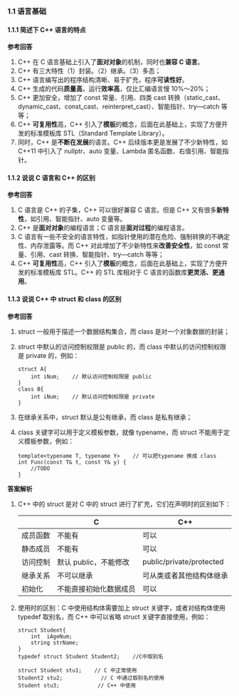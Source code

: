 
### 1.1 语言基础

#### 1.1.1 简述下 C++ 语言的特点

**参考回答**

1.  C++ 在 C 语言基础上引入了**面对对象**的机制，同时也**兼容 C 语言**。
2.  C++ 有三大特性（1）封装。（2）继承。（3）多态；
3.  C++ 语言编写出的程序结构清晰、易于扩充，程序**可读性好**。
4.  C++ 生成的代码**质量高**，运行**效率高**，仅比汇编语言慢 10%～20%；
5.  C++ 更加安全，增加了 const 常量、引用、四类 cast 转换（static_cast、dynamic_cast、const_cast、reinterpret_cast）、智能指针、try—catch 等等；
6.  C++ **可复用性**高，C++ 引入了**模板**的概念，后面在此基础上，实现了方便开发的标准模板库 STL（Standard Template Library）。
7.  同时，C++ 是**不断在发展**的语言。C++ 后续版本更是发展了不少新特性，如 C++11 中引入了 nullptr、auto 变量、Lambda 匿名函数、右值引用、智能指针。

#### 1.1.2 说说 C 语言和 C++ 的区别

**参考回答**

1.  C 语言是 C++ 的子集，C++ 可以很好兼容 C 语言。但是 C++ 又有很多**新特性**，如引用、智能指针、auto 变量等。
2.  C++ 是**面对对象**的编程语言；C 语言是**面对过程**的编程语言。
3.  C 语言有一些不安全的语言特性，如指针使用的潜在危险、强制转换的不确定性、内存泄露等。而 C++ 对此增加了不少新特性来**改善安全性**，如 const 常量、引用、cast 转换、智能指针、try—catch 等等；
4.  C++ **可复用性**高，C++ 引入了**模板**的概念，后面在此基础上，实现了方便开发的标准模板库 STL。C++ 的 STL 库相对于 C 语言的函数库**更灵活、更通用**。

#### 1.1.3 说说 C++ 中 struct 和 class 的区别

**参考回答**

1.  struct 一般用于描述一个数据结构集合，而 class 是对一个对象数据的封装；
    
2.  struct 中默认的访问控制权限是 public 的，而 class 中默认的访问控制权限是 private 的，例如：
    
    ```
    struct A{
        int iNum;    // 默认访问控制权限是 public
    }
    class B{
        int iNum;    // 默认访问控制权限是 private
    }
    
    ```
    
3.  在继承关系中，struct 默认是公有继承，而 class 是私有继承；
    
4.  class 关键字可以用于定义模板参数，就像 typename，而 struct 不能用于定义模板参数，例如：
    
    ```
    template<typename T, typename Y>    // 可以把typename 换成 class 
    int Func(const T& t, const Y& y) { 
        //TODO 
    }
    
    ```
    

**答案解析**

1.  C++ 中的 struct 是对 C 中的 struct 进行了扩充，它们在声明时的区别如下：
    
    <table><thead><tr><th></th><th>C</th><th>C++</th></tr></thead><tbody><tr><td>成员函数</td><td>不能有</td><td>可以</td></tr><tr><td>静态成员</td><td>不能有</td><td>可以</td></tr><tr><td>访问控制</td><td>默认 public，不能修改</td><td>public/private/protected</td></tr><tr><td>继承关系</td><td>不可以继承</td><td>可从类或者其他结构体继承</td></tr><tr><td>初始化</td><td>不能直接初始化数据成员</td><td>可以</td></tr></tbody></table>
2.  使用时的区别：C 中使用结构体需要加上 struct 关键字，或者对结构体使用 typedef 取别名，而 C++ 中可以省略 struct 关键字直接使用，例如：
    
    ```
    struct Student{
        int  iAgeNum;
        string strName;
    }
    typedef struct Student Student2;    //C中取别名
    
    struct Student stu1;    // C 中正常使用
    Student2 stu2;            // C 中通过取别名的使用
    Student stu3;            // C++ 中使用
    
    ```